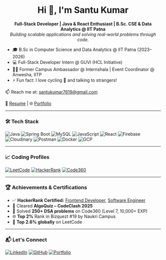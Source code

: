 <h1 align="center">Hi 👋, I'm Santu Kumar</h1>
<p align="center">
  <strong>Full-Stack Developer | Java & React Enthusiast | B.Sc. CSE & Data Analytics @ IIT Patna</strong><br>
  <i>Building scalable applications and solving real-world problems through code.</i>
</p>

- 🎓 B.Sc in Computer Science and Data Analytics @ IIT Patna (2023–2026)
- 💻 Full-Stack Developer Intern @ GUVI (HCL Initiative)
- 🧑‍🏫 Former Campus Ambassador @ Internshala | Event Coordinator @ Anwesha, IITP
- ⚡ Fun fact: I love cycling 🚴 and talking to strangers!

📫 Reach me at: [santukumar7619@gmail.com](mailto:santukumar7619@gmail.com)

📄 [Resume](https://github.com/Santu-kumar364/Santu-kumar364/blob/main/ResumeSantu.pdf) | 🌐 [Portfolio](https://my-portfolio-chi-rose-78.vercel.app/)

---

### 🛠 Tech Stack

![Java](https://img.shields.io/badge/Java-%23ED8B00.svg?style=for-the-badge&logo=java&logoColor=white)
![Spring Boot](https://img.shields.io/badge/Spring%20Boot-6DB33F?style=for-the-badge&logo=spring-boot&logoColor=white)
![MySQL](https://img.shields.io/badge/MySQL-00758F?style=for-the-badge&logo=mysql&logoColor=white)
![JavaScript](https://img.shields.io/badge/JavaScript-F7DF1E?style=for-the-badge&logo=javascript&logoColor=black)
![React](https://img.shields.io/badge/React-20232A?style=for-the-badge&logo=react&logoColor=61DAFB)
![Firebase](https://img.shields.io/badge/Firebase-FFCA28?style=for-the-badge&logo=firebase&logoColor=black)
![Cloudinary](https://img.shields.io/badge/Cloudinary-3448C5?style=for-the-badge&logo=cloudinary&logoColor=white)
![Postman](https://img.shields.io/badge/Postman-FF6C37?style=for-the-badge&logo=postman&logoColor=white)
![Docker](https://img.shields.io/badge/Docker-2496ED?style=for-the-badge&logo=docker&logoColor=white)
![GCP](https://img.shields.io/badge/GCP-4285F4?style=for-the-badge&logo=google-cloud&logoColor=white)

---

### 📈 Coding Profiles

[![LeetCode](https://img.shields.io/badge/LeetCode-FFA116?style=for-the-badge&logo=leetcode&logoColor=black)](https://leetcode.com/u/santukumar7619/)
[![HackerRank](https://img.shields.io/badge/HackerRank-2EC866?style=for-the-badge&logo=HackerRank&logoColor=white)](https://www.hackerrank.com/santukumar7619)
[![Code360](https://img.shields.io/badge/Code360-orange?style=for-the-badge)](https://www.naukri.com/code360/profile/5e2c8886-59a2-4393-943b-773290a29342)

---

### 🏆 Achievements & Certifications

- ✅ **HackerRank Certified:** [Frontend Developer](https://www.hackerrank.com/certificates/da3760ad50de), [Software Engineer](https://www.hackerrank.com/certificates/adfeeded7890)
- 🧠 Cleared **AlgoQuiz – CodeClash 2025**
- 🚀 Solved **250+ DSA problems** on Code360 (Level 7, 10,000+ EXP)
- 🌐 **Top 2%** Rank in Bizquezt #19 by Naukri Campus
- 🏅 **Top 2.6% globally** on LeetCode

---

### 📬 Let's Connect

[![LinkedIn](https://img.shields.io/badge/LinkedIn-blue?style=for-the-badge&logo=linkedin&logoColor=white)](https://www.linkedin.com/in/santu-kumar-72239231b/)
[![GitHub](https://img.shields.io/badge/GitHub-100000?style=for-the-badge&logo=github&logoColor=white)](https://github.com/Santu-kumar364)
[![Portfolio](https://img.shields.io/badge/Portfolio-000?style=for-the-badge&logo=vercel&logoColor=white)](https://my-portfolio-chi-rose-78.vercel.app/)
